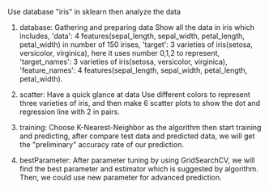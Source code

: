 Use database "iris" in sklearn then analyze the data

1. database: Gathering and preparing data
Show all the data in iris which includes,
'data': 4 features(sepal_length, sepal_width, petal_length, petal_width) in number of 150 irises,
'target': 3 varieties of iris(setosa, versicolor, virginica), here it uses number 0,1,2 to represent,
'target_names': 3 varieties of iris(setosa, versicolor, virginica),
'feature_names': 4 features(sepal_length, sepal_width, petal_length, petal_width).

2. scatter: Have a quick glance at data
Use different colors to represent three varieties of iris, 
and then make 6 scatter plots to show the dot and regression line with 2 in pairs.
   
3. training: 
Choose K-Nearest-Neighbor as the algorithm then start training and predicting,
after compare test data and predicted data, we will get the "preliminary" accuracy rate of our prediction.
   
4. bestParameter: 
After parameter tuning by using GridSearchCV, 
we will find the best parameter and estimator which is suggested by algorithm.
Then, we could use new parameter for advanced prediction.